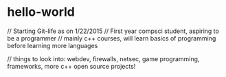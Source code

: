 # hello-world
// Starting Git-life as on 1/22/2015
// First year compsci student, aspiring to be a programmer
// mainly c++ courses, will learn basics of programming before learning more languages

// things to look into: webdev, firewalls, netsec, game programming, frameworks, more c++ open source projects!
